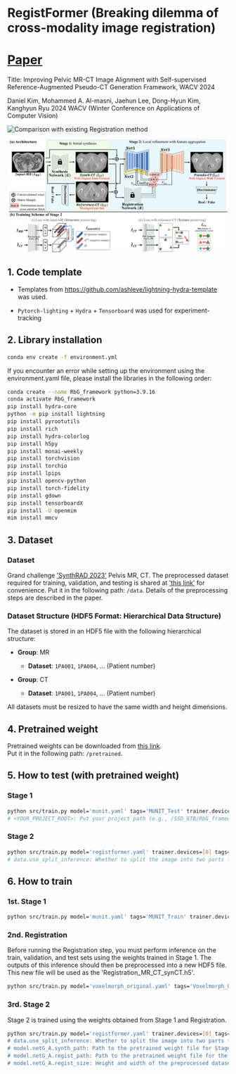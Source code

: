 # RegistFormer (Breaking dilemma of cross-modality image registration)

# [Paper](https://ieeexplore.ieee.org/stamp/stamp.jsp?arnumber=10944116)
Title: Improving Pelvic MR-CT Image Alignment with Self-supervised Reference-Augmented Pseudo-CT Generation Framework, WACV 2024
 
Daniel Kim, Mohammed A. Al-masni, Jaehun Lee, Dong-Hyun Kim, Kanghyun Ryu
2024 WACV (Winter Conference on Applications of Computer Vision)

![Comparison with existing Registration method](img/MR-CT_Registraion_Comparison(WACV).png)


![Overall architecture of Proposed method](img/figure_Overview_Proposed_11_small.png)


 
## 1. Code template

- Templates from https://github.com/ashleve/lightning-hydra-template was used.

- `Pytorch-lighting` + `Hydra` + `Tensorboard` was used for experiment-tracking


## 2. Library installation

```bash
conda env create -f environment.yml
```

If you encounter an error while setting up the environment using the environment.yaml file, please install the libraries in the following order:
```bash
conda create --name RbG_framework python=3.9.16
conda activate RbG_framework
pip install hydra-core
python -m pip install lightning
pip install pyrootutils
pip install rich
pip install hydra-colorlog
pip install h5py
pip install monai-weekly
pip install torchvision
pip install torchio
pip install lpips
pip install opencv-python
pip install torch-fidelity
pip install gdown
pip install tensorboardX
pip install -U openmim
mim install mmcv
```  

## 3. Dataset
### Dataset 
Grand challenge ['SynthRAD 2023'](https://synthrad2023.grand-challenge.org/) Pelvis MR, CT.
The preprocessed dataset required for training, validation, and testing is shared at ['this link'](https://drive.google.com/drive/folders/1Y9tr9mZ58avHRubUlUpDbpTyVpwTu9ck?usp=sharing) for convenience.
Put it in the following path: `/data`.
Details of the preprocessing steps are described in the paper.

### Dataset Structure (HDF5 Format: Hierarchical Data Structure)

The dataset is stored in an HDF5 file with the following hierarchical structure:

- **Group**: MR
  - **Dataset**: `1PA001`, `1PA004`, ... (Patient number)

- **Group**: CT
  - **Dataset**: `1PA001`, `1PA004`, ... (Patient number)

All datasets must be resized to have the same width and height dimensions.

## 4. Pretrained weight 
Pretrained weights can be downloaded from [this link](https://drive.google.com/drive/folders/1dR1kGKsZQCLMtXnNqJ8Arm5aFl2IslrX?usp=sharing/).  
Put it in the following path: `/pretrained`.  

## 5. How to test (with pretrained weight)

### Stage 1
```bash
python src/train.py model='munit.yaml' tags='MUNIT_Test' trainer.devices=[0] train=False ckpt_path='<YOUR_PROJECT_PATH>/pretrained/synthesis/munit_synthesis_epoch98.ckpt'
# <YOUR_PROJECT_ROOT>: Put your project path (e.g., /SSD_8TB/RbG_framework).
```  

### Stage 2
```bash
python src/train.py model='registformer.yaml' trainer.devices=[0] tags='Registformer_MrCtPelvis_MUNIT_Test' data.use_split_inference=true train=False ckpt_path='<YOUR_PROJECT_ROOT>/pretrained/proposed/proposed_weight.ckpt'
# data.use_split_inference: Whether to split the image into two parts for inference. Set it to 'false' if the memory is sufficient.
```  

## 6. How to train

### 1st. Stage 1
```bash
python src/train.py model='munit.yaml' tags='MUNIT_Train' trainer.devices=[0] data.train_file=Ver3_AllPatientSameSize_final_2.h5 data.val_file=Ver3_AllPatientSameSize_final_2.h5 data.test_file=Ver3_AllPatientSameSize_final_2.h5
```

### 2nd. Registration
Before running the Registration step, you must perform inference on the train, validation, and test sets using the weights trained in Stage 1. The outputs of this inference should then be preprocessed into a new HDF5 file. This new file will be used as the 'Registration_MR_CT_synCT.h5'.
```bash
python src/train.py model='voxelmorph_original.yaml' tags='Voxelmorph_Original_CTsynCTPelvis_2D_Train' trainer.devices=[2] data.batch_size=1 data.data_group_3='syn_CT' data.train_file=Registration_MR_CT_synCT.h5 data.val_file=Registration_MR_CT_synCT.h5 data.test_file=Registration_MR_CT_synCT.h5 model.params.lambda_grad=0 model.params.lambda_mask_l2=0 model.params.lambda_smooth=0.5 model.netR_A.inshape=[384,320] data.crop_size=null
```  

### 3rd. Stage 2
Stage 2 is trained using the weights obtained from Stage 1 and Registration.
```bash
python src/train.py model='registformer.yaml' trainer.devices=[0] tags='Registformer_MrCtPelvis_MUNIT_Train' data.use_split_inference=true data.train_file=Ver3_AllPatientSameSize_final_2.h5 data.val_file=Ver3_AllPatientSameSize_final_2.h5 data.test_file=Ver3_AllPatientSameSize_final_2.h5 model.netG_A.synth_path=pretrained/synthesis/munit_synthesis_epoch98.ckpt model.netG_A.regist_path='pretrained/registration/Voxelmorph_2D_CT_SynCT.ckpt model.netG_A.regist_size=[384,320]
# data.use_split_inference: Whether to split the image into two parts for inference. Set it to 'false' if the memory is sufficient.
# model.netG_A.synth_path: Path to the pretrained weight file for Stage 1 (synthesis network).
# model.netG_A.regist_path: Path to the pretrained weight file for the registration network.
# model.netG_A.regist_size: Height and width of the preprocessed dataset.
```
